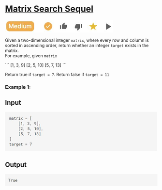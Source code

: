 <h1><a href="https://binarysearch.com/problems/Matrix-Search-Sequel">Matrix Search Sequel</a></h1>
<img src="Images/Image1.png" alt="Difficulty level">
<p>
Given a two-dimensional integer <code>matrix</code>, where every row and column is sorted in
ascending order, return whether an integer <code>target</code> exists in the matrix.<br>
For example, given <code>matrix</code>
</p>
 ```
[1, 3, 9]
[2, 5, 10]
[5, 7, 13]
```
<p>Return true if <code>target = 7</code>. Return false if <code>target = 11</code></p>
 
<h3><b>Example 1:</b></h3>

<h2><b>Input<b></h2>
<img src="Images/Image2.png" alt="Input">

 <h2><b>Output</b></h2>
<img src="Images/Image3.png" alt="Output">


